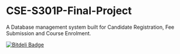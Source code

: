 # CSE-S301P-Final-Project
A Database management system built for Candidate Registration, Fee Submission and Course Enrolment.


[![Bitdeli Badge](https://d2weczhvl823v0.cloudfront.net/amitkumarj441/cse-s301p-final-project/trend.png)](https://bitdeli.com/free "Bitdeli Badge")

